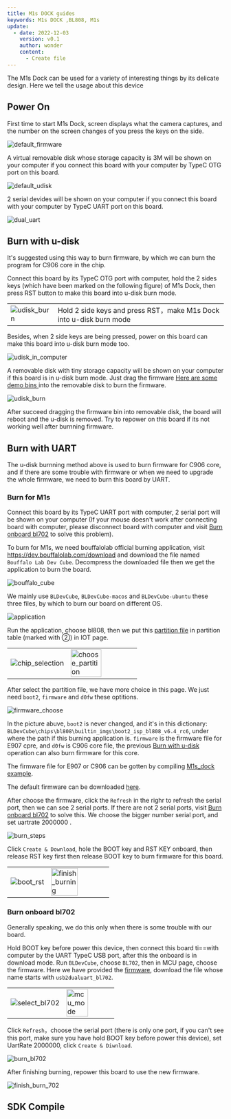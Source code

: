 ```yaml
---
title: M1s DOCK guides
keywords: M1s DOCK ,BL808, M1s
update:
  - date: 2022-12-03
    version: v0.1
    author: wonder
    content:
      - Create file
---
```


The M1s Dock can be used for a variety of interesting things by its delicate design. Here we tell the usage about this device

## Power On

First time to start M1s Dock, screen displays what the camera captures, and the number on the screen changes of you press the keys on the side.

![default_firmware](./../../../../zh/maix/m1s/other/assets/start/default_firmware.jpg)

A virtual removable disk whose storage capacity is 3M will be shown on your computer if you connect this board with your computer by TypeC OTG port on this board.

![default_udisk](./../../../../zh/maix/m1s/other/assets/start/default_udisk.jpg)

2 serial devides will be shown on your computer if you connect this board with your computer by TypeC UART port on this board.

![dual_uart](./../../../../zh/maix/m1s/other/assets/start/dual_uart.jpg)

## Burn with u-disk

It's suggested using this way to burn firmware, by which we can burn the program for C906 core in the chip.

Connect this board by its TypeC OTG port with computer, hold the 2 sides keys (which have been marked on the following figure) of M1s Dock, then press RST button to make this board into u-disk burn mode.

<table>
    <tr>
        <td><img src="./../../../../zh/maix/m1s/other/assets/start/udisk_burn.png" alt="udisk_burn" style="transform:rotate(0deg);"></td>    
        <td>Hold 2 side keys and press RST，make M1s Dock into u-disk burn mode</td>
    </tr>
</table>

Besides, when 2 side keys are being pressed, power on this board can make this board into u-disk burn mode too.

<img src="./../../../../zh/maix/m1s/other/assets/start/udisk_in_computer.png" alt="udisk_in_computer" style="transform:rotate(0deg);">

A removable disk with tiny storage capacity will be shown on your computer if this board is in u-disk burn mode. Just drag the firmware <a href="https://dl.sipeed.com/shareURL/MAIX/M1s/M1s_Dock/7_Firmware/demo_bin"> Here are some demo bins </a> into the removable disk to burn the firmware.

<img src="./../../../../zh/maix/m1s/other/assets/start/udisk_burn.gif" alt="udisk_burn" style="transform:rotate(0deg);">

After succeed dragging the firmware bin into removable disk, the board will reboot and the u-disk is removed. Try to repower on this board if its not working well after burnning firmware.

## Burn with UART

The u-disk burnning method above is used to burn firmware for C906 core, and if there are some trouble with firmware or when we need to upgrade the whole firmware, we need to burn this board by UART.

### Burn for M1s

Connect this board by its TypeC UART port with computer, 2 serial port will be shown on your computer (If your mouse doesn't work after connecting board with computer, please disconnect board with computer and visit [Burn onboard bl702](#burn-onboard-bl702) to solve this problem).

To burn for M1s, we need bouffalolab official burning application, visit https://dev.bouffalolab.com/download and download the file named `Bouffalo Lab Dev Cube`. Decompress the downloaded file then we get the application to burn the board.

![bouffalo_cube](./../../../../zh/maix/m1s/other/assets/start/bouffalo_cube.png)

We mainly use `BLDevCube`, `BLDevCube-macos` and `BLDevCube-ubuntu` these three files, by which to burn our board on different OS.

![application](./../../../../zh/maix/m1s/other/assets/start/application.png)

Run the application, choose bl808, then we put this [partition file](https://dl.sipeed.com/fileList/MAIX/M1s/M1s_Dock/7_Firmware/partition/partition_cfg_16M_m1sdock.toml) in partition table (marked with ②) in IOT page.

<table>
    <tr>
        <td><img src="./../../../../zh/maix/m1s/other/assets/start/chip_selection.png" alt="chip_selection" style="transform:rotate(0deg);"></td>    
        <td><img src="./../../../../zh/maix/m1s/other/assets/start/choose_partition.png" alt="choose_partition" style="transform:rotate(0deg);" width="70%"></td>
    </tr>
</table>

After select the partition file, we have more choice in this page. We just need `boot2`, `firmware` and  `d0fw` these optitions.

<img src="./../../../../zh/maix/m1s/other/assets/start/firmware_choose.png" alt="firmware_choose" style="transform:rotate(0deg);">

In the picture abuve, `boot2` is never changed, and it's in this dictionary: `BLDevCube\chips\bl808\builtin_imgs\boot2_isp_bl808_v6.4_rc6`, under where the path if this burning application is. `firmware` is the firmware file for E907 cpre, and `d0fw` is C906 core file, the previous [Burn with u-disk](#burn-with-u-disk) operation can also burn firmware for this core. 

The firmware file for E907 or C906 can be gotten by compiling [M1s_dock example](https://gitee.com/sipeed/M1s_BL808_example).

The default firmware can be downloaded [here](https://dl.sipeed.com/shareURL/MAIX/M1s/M1s_Dock/7_Firmware/factory).

After choose the firmware, click the `Refresh` in the righr to refresh the serial port, then we can see 2 serial ports. If there are not 2 serial ports, visit [Burn onboard bl702](#burn-onboard-bl702) to solve this. We choose the bigger number serial port, and set uartrate 2000000 .

![burn_steps](./../../../../zh/maix/m1s/other/assets/start/burn_steps.png)

Click `Create & Download`, hole the BOOT key and RST KEY onboard, then release RST key first then release BOOT key to burn firmware for this board.

<table>
    <tr>
        <td><img src="./../../../../zh/maix/m1s/other/assets/start/boot_rst.jpg" alt="boot_rst" style="transform:rotate(0deg);"></td>    
        <td><img src="./../../../../zh/maix/m1s/other/assets/start/finish_burning.png" alt="finish_burning" style="transform:rotate(0deg);" width="70%"></td>
    </tr>
</table>

### Burn onboard bl702

Generally speaking, we do this only when there is some trouble with our board.

Hold BOOT key before power this device, then connect this board ti==with computer by the UART TypeC USB port, after this the onboard is in download mode. Run `BLDevCube`, choose `BL702`, then in MCU page, choose the firmware. Here we have provided the [firmware](https://dl.sipeed.com/shareURL/MAIX/M1s/M1s_Dock/7_Firmware), download the file whose name starts with `usb2dualuart_bl702`.

<table>
    <tr>
        <td><img src="./../../../../zh/maix/m1s/other/assets/start/select_bl702.png" alt="select_bl702" style="transform:rotate(0deg);"></td>    
        <td><img src="./../../../../zh/maix/m1s/other/assets/start/mcu_mode.png" alt="mcu_mode" style="transform:rotate(0deg);" width="70%"></td>
    </tr>
</table>

Click `Refresh`，choose the serial port (there is only one port, if you can't see this port, make sure you have hold BOOT key before power this device), set UartRate 2000000, click `Create & Diwnload`.

![burn_bl702](./../../../../zh/maix/m1s/other/assets/start/burn_bl702.png)

After finishing burning, repower this board to use the new firmware.

![finish_burn_702](./../../../../zh/maix/m1s/other/assets/start/finish_burn_702.png)

## SDK Compile